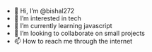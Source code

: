 - 👋 Hi, I’m @bishal272
- 👀 I’m interested in tech
- 🌱 I’m currently learning javascript
- 💞️ I’m looking to collaborate on small projects
- 📫 How to reach me through the internet


